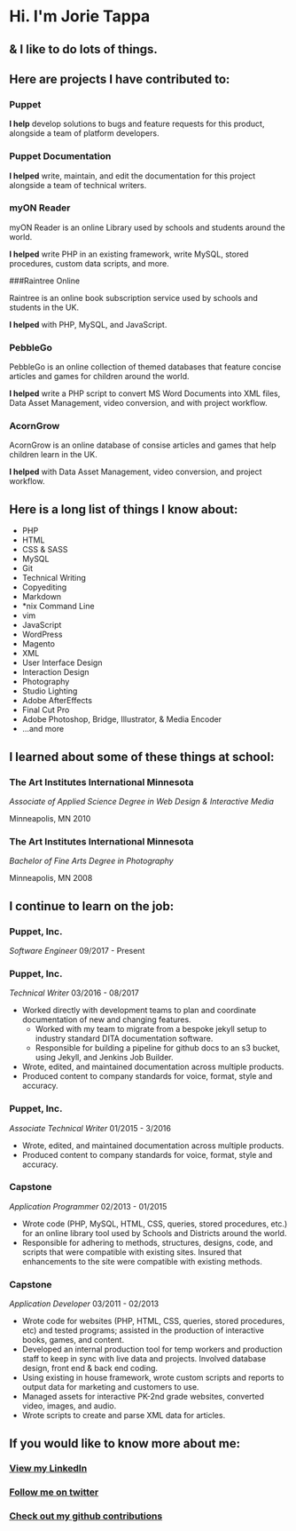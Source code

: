 # Hi. I'm Jorie Tappa

## & I like to do lots of things.

## Here are projects I have contributed to:

### Puppet

**I help** develop solutions to bugs and feature requests for this product, alongside a team of platform developers.

### Puppet Documentation

**I helped** write, maintain, and edit the documentation for this project alongside a team of technical writers.

### myON Reader

myON Reader is an online Library used by schools and students around the world.

**I helped** write PHP in an existing framework, write MySQL, stored procedures, custom data scripts, and more.

###Raintree Online

Raintree is an online book subscription service used by schools and students in the UK.

**I helped** with PHP, MySQL, and JavaScript.

### PebbleGo

PebbleGo is an online collection of themed databases that feature concise articles and games for children around the world.

**I helped** write a PHP script to convert MS Word Documents into XML files, Data Asset Management, video conversion, and with project workflow.

### AcornGrow

AcornGrow is an online database of consise articles and games that help children learn in the UK.

**I helped** with Data Asset Management, video conversion, and project workflow.


## Here is a long list of things I know about:

* PHP
* HTML
* CSS & SASS
* MySQL
* Git
* Technical Writing
* Copyediting
* Markdown
* *nix Command Line
* vim
* JavaScript
* WordPress
* Magento
* XML
* User Interface Design
* Interaction Design
* Photography
* Studio Lighting
* Adobe AfterEffects
* Final Cut Pro
* Adobe Photoshop, Bridge, Illustrator, & Media Encoder
* ...and more
    

## I learned about some of these things at school:

### The Art Institutes International Minnesota


*Associate of Applied Science Degree in Web Design & Interactive Media*
    
Minneapolis, MN 2010

### The Art Institutes International Minnesota

*Bachelor of Fine Arts Degree in Photography*

Minneapolis, MN 2008

## I continue to learn on the job:

### Puppet, Inc.

*Software Engineer* 09/2017 - Present

### Puppet, Inc.

*Technical Writer* 03/2016 - 08/2017

* Worked directly with development teams to plan and coordinate documentation of new and changing features.
  * Worked with my team to migrate from a bespoke jekyll setup to industry standard DITA documentation software.
  * Responsible for building a pipeline for github docs to an s3 bucket, using Jekyll, and Jenkins Job Builder.
* Wrote, edited, and maintained documentation across multiple products.
* Produced content to company standards for voice, format, style and accuracy.

### Puppet, Inc.

*Associate Technical Writer* 01/2015 - 3/2016

* Wrote, edited, and maintained documentation across multiple products.
* Produced content to company standards for voice, format, style and accuracy.

### Capstone

*Application Programmer* 02/2013 - 01/2015

* Wrote code (PHP, MySQL, HTML, CSS, queries, stored procedures, etc.) for an online library tool used by Schools and Districts around the world.
* Responsible for adhering to methods, structures, designs, code, and scripts that were compatible with existing sites. Insured that enhancements to the site were compatible with existing methods.

### Capstone

*Application Developer* 03/2011 - 02/2013

* Wrote code for websites (PHP, HTML, CSS, queries, stored procedures, etc) and tested programs; assisted in the production of interactive books, games, and content.
* Developed an internal production tool for temp workers and production staff to keep in sync with live data and projects. Involved database design, front end & back end coding.
* Using existing in house framework, wrote custom scripts and reports to output data for marketing and customers to use.
* Managed assets for interactive PK-2nd grade websites, converted video, images, and audio.
* Wrote scripts to create and parse XML data for articles.

## If you would like to know more about me:

### [View my LinkedIn](http://www.linkedin.com/in/jorietappa)
### [Follow me on twitter](https://twitter.com/jorietappa)
### [Check out my github contributions](https://github.com/jtappa)

